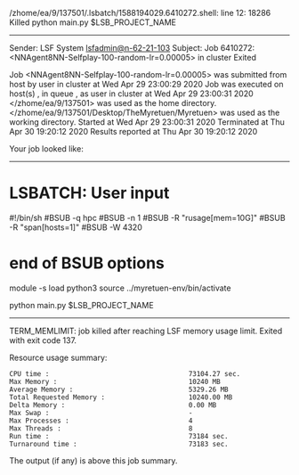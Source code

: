 /zhome/ea/9/137501/.lsbatch/1588194029.6410272.shell: line 12: 18286 Killed                  python main.py $LSB_PROJECT_NAME

------------------------------------------------------------
Sender: LSF System <lsfadmin@n-62-21-103>
Subject: Job 6410272: <NNAgent8NN-Selfplay-100-random-lr=0.00005> in cluster <dcc> Exited

Job <NNAgent8NN-Selfplay-100-random-lr=0.00005> was submitted from host <n-62-30-6> by user <s183914> in cluster <dcc> at Wed Apr 29 23:00:29 2020
Job was executed on host(s) <n-62-21-103>, in queue <hpc>, as user <s183914> in cluster <dcc> at Wed Apr 29 23:00:31 2020
</zhome/ea/9/137501> was used as the home directory.
</zhome/ea/9/137501/Desktop/TheMyretuen/Myretuen> was used as the working directory.
Started at Wed Apr 29 23:00:31 2020
Terminated at Thu Apr 30 19:20:12 2020
Results reported at Thu Apr 30 19:20:12 2020

Your job looked like:

------------------------------------------------------------
# LSBATCH: User input
#!/bin/sh
#BSUB -q hpc
#BSUB -n 1
#BSUB -R "rusage[mem=10G]"
#BSUB -R "span[hosts=1]"
#BSUB -W 4320
# end of BSUB options

module -s load python3
source ../myretuen-env/bin/activate

python main.py $LSB_PROJECT_NAME


------------------------------------------------------------

TERM_MEMLIMIT: job killed after reaching LSF memory usage limit.
Exited with exit code 137.

Resource usage summary:

    CPU time :                                   73104.27 sec.
    Max Memory :                                 10240 MB
    Average Memory :                             5329.26 MB
    Total Requested Memory :                     10240.00 MB
    Delta Memory :                               0.00 MB
    Max Swap :                                   -
    Max Processes :                              4
    Max Threads :                                8
    Run time :                                   73184 sec.
    Turnaround time :                            73183 sec.

The output (if any) is above this job summary.

